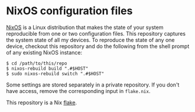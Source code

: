 # NixOS configuration files

[NixOS][nixos] is a Linux distribution that makes the state of your system
reproducible from one or two configuration files. This repository
captures the system state of all my devices. To reproduce the state of
any one device, checkout this repository and do the following from the
shell prompt of any existing NixOS instance:

```shell
$ cd /path/to/this/repo
$ nixos-rebuild build ".#$HOST"
$ sudo nixos-rebuild switch ".#$HOST"
```

Some settings are stored separately in a private repository. If you
don't have access, remove the corresponding input in `flake.nix`.

This repository is a Nix [flake][flakes].

[flakes]: https://wiki.nixos.org/wiki/Flakes
[nixos]: https://nixos.org/
